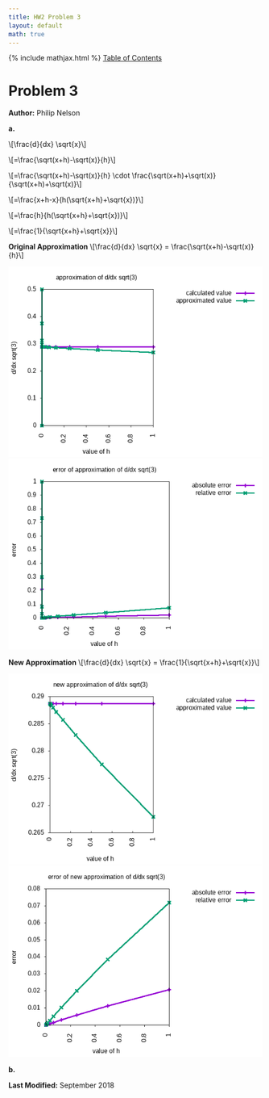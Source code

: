 ```yaml
---
title: HW2 Problem 3
layout: default
math: true
---
```

{% include mathjax.html %}
<a href="https://philipnelson5.github.io/math4610/SoftwareManual"> Table of Contents </a>
# Problem 3

**Author:** Philip Nelson

**a.**

\\[\frac{d}{dx} \sqrt{x}\\]

\\[=\frac{\sqrt(x+h)-\sqrt(x)}{h}\\]

\\[=\frac{\sqrt(x+h)-\sqrt(x)}{h} \cdot \frac{\sqrt(x+h)+\sqrt(x)}{\sqrt(x+h)+\sqrt(x)}\\]

\\[=\frac{x+h-x}{h(\sqrt{x+h}+\sqrt{x})}\\]

\\[=\frac{h}{h(\sqrt{x+h}+\sqrt{x})}\\]

\\[=\frac{1}{\sqrt{x+h}+\sqrt{x}}\\]

**Original Approximation**
\\[\frac{d}{dx} \sqrt{x} = \frac{\sqrt(x+h)-\sqrt(x)}{h}\\]

![](./images/sqrtApprox.png)
![](./images/sqrtError.png)

**New Approximation**
\\[\frac{d}{dx} \sqrt{x} = \frac{1}{\sqrt{x+h}+\sqrt{x}}\\]

![](./images/newSqrtApprox.png)
![](./images/newSqrtError.png)

**b.**

**Last Modified:** September 2018

